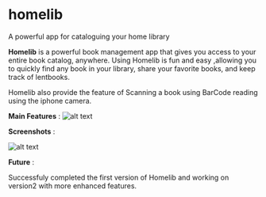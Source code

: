 # homelib
A powerful  app for  cataloguing  your home library

**Homelib** is a powerful book management app that gives you access to your entire book catalog, anywhere. Using Homelib is fun and easy ,allowing you to quickly find any book in your library, share your favorite books, and keep track of lentbooks.

Homelib also provide the feature of Scanning a book using BarCode reading using the iphone camera.

**Main Features** :
![alt text](https://github.com/shaluscaria/homelib/blob/master/Features.png)


**Screenshots** :

![alt text](https://github.com/shaluscaria/homelib/blob/master/HomeLib.jpg)

**Future** :

Successfuly completed the first version of Homelib and working on version2 with more enhanced features. 
